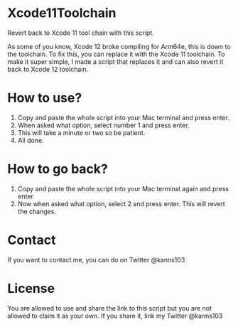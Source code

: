 # Xcode11Toolchain
Revert back to Xcode 11 tool chain with this script.

As some of you know, Xcode 12 broke compiling for Arm64e, this is down to the toolchain. To fix this, you can replace it with the Xcode 11 toolchain. To make it super simple, I made a script that replaces it and can also revert it back to Xcode 12 toolchain.

# How to use?
1. Copy and paste the whole script into your Mac terminal and press enter.
2. When asked what option, select number 1 and press enter.
3. This will take a minute or two so be patient.
4. All done.

# How to go back?
1. Copy and paste the whole script into your Mac terminal again and press enter.
2. Now when asked what option, select 2 and press enter. This will revert the changes.

# Contact
If you want to contact me, you can do on Twitter @kanns103

# License
You are allowed to use and share the link to this script but you are not allowed to claim it as your own. If you share it, link my Twitter @kanns103
